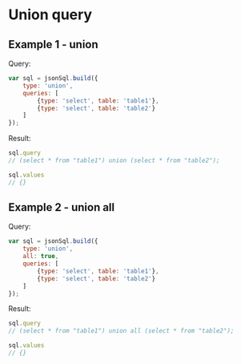 # Union query

## Example 1 - union

Query:

``` js
var sql = jsonSql.build({
    type: 'union',
    queries: [
        {type: 'select', table: 'table1'},
        {type: 'select', table: 'table2'}
    ]
});
```

Result:

``` js
sql.query
// (select * from "table1") union (select * from "table2");

sql.values
// {}
```

## Example 2 - union all

Query:

``` js
var sql = jsonSql.build({
    type: 'union',
    all: true,
    queries: [
        {type: 'select', table: 'table1'},
        {type: 'select', table: 'table2'}
    ]
});
```

Result:

``` js
sql.query
// (select * from "table1") union all (select * from "table2");

sql.values
// {}
```
